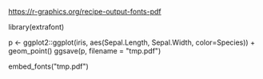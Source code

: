 https://r-graphics.org/recipe-output-fonts-pdf

library(extrafont)

p <- ggplot2::ggplot(iris, aes(Sepal.Length, Sepal.Width, color=Species)) + geom_point()
ggsave(p, filename = "tmp.pdf")

embed_fonts("tmp.pdf")
